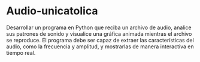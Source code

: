# Audio-unicatolica
Desarrollar un programa en Python que reciba un archivo de audio, analice sus patrones de sonido y visualice una gráfica animada mientras el archivo se reproduce. El programa debe ser capaz de extraer las características del audio, como la frecuencia y amplitud, y mostrarlas de manera interactiva en tiempo real. 

